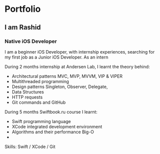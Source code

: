 # Portfolio
## I am Rashid
### Native iOS Developer

I am a beginner iOS Developer, with internship experiences, searching for my first job as a Junior iOS Developer. As an intern

During 2 months internship at Andersen Lab, I learnt the theory behind:

- Architectural patterns MVC, MVP, MVVM, VIP & VIPER
- Multithreaded programming
- Design patterns Singleton, Observer, Delegate, 
- Data Structures
- HTTP requests
- Git commands and GitHub

During 5 months Swiftbook.ru course I learnt:

- Swift programming language
- XCode integrated development environment
- Algorithms and their performance Big-O
- 


Skills: Swift / XCode / Git

